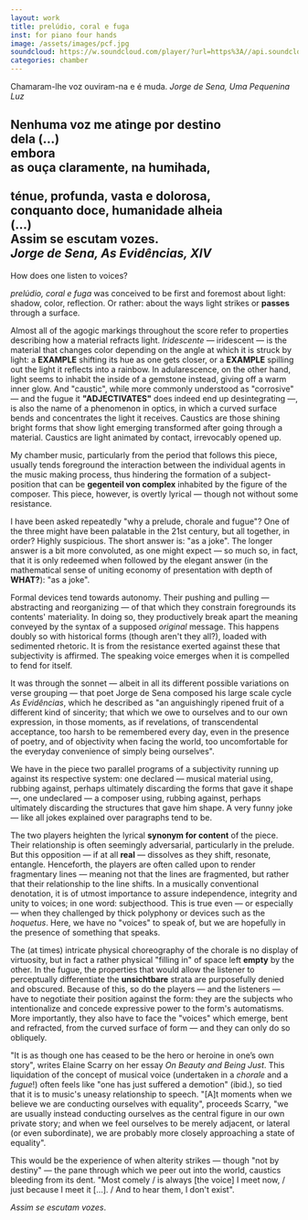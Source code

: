 ```yaml
---
layout: work
title: prelúdio, coral e fuga
inst: for piano four hands
image: /assets/images/pcf.jpg
soundcloud: https://w.soundcloud.com/player/?url=https%3A//api.soundcloud.com/tracks/538870590&color=%23ff5500&auto_play=false&hide_related=false&show_comments=true&show_user=true&show_reposts=false&show_teaser=true
categories: chamber
---
```

<epigraph>Chamaram-lhe voz ouviram-na e é muda.
<cite>Jorge de Sena, <i>Uma Pequenina Luz</i></cite></epigraph>

<epigraph>Nenhuma voz me atinge por destino<br/>
dela (…)<br/>
				embora<br/>
as ouça claramente, na humihada,<br/>
<br/>
ténue, profunda, vasta e dolorosa,<br/>
conquanto doce, humanidade alheia<br/>
(…)<br/>
Assim se escutam vozes.<br/>
<cite>Jorge de Sena, <i>As Evidências</i>, XIV</cite></epigraph>
---

How does one listen to voices?

_prelúdio, coral e fuga_ was conceived to be first and foremost about light: shadow, color, reflection. Or rather: about the ways light strikes or **passes** through a surface.

Almost all of the agogic markings throughout the score refer to properties describing how a material refracts light. _Iridescente_ — iridescent — is the material that changes color depending on the angle at which it is struck by light: a **EXAMPLE** shifting its hue as one gets closer, or a **EXAMPLE** spilling out the light it reflects into a rainbow. In adularescence, on the other hand, light seems to inhabit the inside of a gemstone instead, giving off a warm inner glow. And "caustic", while more commonly understood as "corrosive" — and the fugue it **"ADJECTIVATES"** does indeed end up desintegrating —, is also the name of a phenomenon in optics, in which a curved surface bends and concentrates the light it receives. Caustics are those shining bright forms that show light emerging transformed after going through a material. Caustics are light animated by contact, irrevocably opened up.

My chamber music, particularly from the period that follows this piece, usually tends foreground the interaction between the individual agents in the music making process, thus hindering the formation of a subject-position that can be **gegenteil von complex** inhabited by the figure of the composer. This piece, however, is overtly lyrical — though not without some resistance.

I have been asked repeatedly "why a prelude, chorale and fugue"? One of the three might have been palatable in the 21st century, but all together, in order? Highly suspicious. The short answer is: "as a joke". The longer answer is a bit more convoluted, as one might expect — so much so, in fact, that it is only redeemed when followed by the elegant answer (in the mathematical sense of uniting economy of presentation with depth of **WHAT?**): "as a joke".

Formal devices tend towards autonomy. Their pushing and pulling — abstracting and reorganizing — of that which they constrain foregrounds its contents' materiality. In doing so, they productively break apart the meaning  conveyed by the syntax of a supposed _original_ message. This happens doubly so with historical forms (though aren't they all?), loaded with sedimented rhetoric. It is from the resistance exerted against these that subjectivity is affirmed. The speaking voice emerges when it is compelled to fend for itself.

It was through the sonnet — albeit in all its different possible variations on verse grouping — that poet Jorge de Sena composed his large scale cycle _As Evidências_, which he described as "an anguishingly ripened fruit of a different kind of sincerity; that which we owe to ourselves and to our own expression, in those moments, as if revelations, of transcendental acceptance, too harsh to be remembered every day, even in the presence of poetry, and of objectivity when facing the world, too uncomfortable for the everyday convenience of simply being ourselves".

We have in the piece two parallel programs of a subjectivity running up against its respective system: one declared — musical material using, rubbing against, perhaps ultimately discarding the forms that gave it shape —, one undeclared — a composer using, rubbing against, perhaps ultimately discarding the structures that gave him shape. A very funny joke — like all jokes explained over paragraphs tend to be.

The two players heighten the lyrical **synonym for content** of the piece. Their relationship is often seemingly adversarial, particularly in the prelude. But this opposition — if at all **real** — dissolves as they shift, resonate, entangle. Henceforth, the players are often called upon to render fragmentary lines —  meaning not that the lines are fragmented, but rather that their relationship to the line shifts. In a musically conventional denotation, it is of utmost importance to assure independence, integrity and unity to voices; in one word: subjecthood. This is true even — or especially — when they challenged by thick polyphony or devices such as the _hoquetus_. Here, we have no "voices" to speak of, but we are hopefully in the presence of something that speaks.

The (at times) intricate physical choreography of the chorale is no display of virtuosity, but in fact a rather physical "filling in" of space left **empty** by the other. In the fugue, the properties that would allow the listener to perceptually differentiate the **unsichtbare** strata are purposefully denied and obscured. Because of this, so do the players — and the listeners — have to negotiate their position against the form: they are the subjects who intentionalize and concede expressive power to the form's automatisms. More importantly, they also have to face the "voices" which emerge, bent and refracted, from the curved surface of form — and they can only do so obliquely.

"It is as though one has ceased to be the hero or heroine in one’s own story", writes Elaine Scarry on her essay _On Beauty and Being Just_. This liquidation of the concept of musical voice (undertaken in a _chorale_ and a _fugue_!) often feels like "one has just suffered a demotion" (ibid.), so tied that it is to music's uneasy relationship to speech. "[A]t moments when we believe we are conducting ourselves with equality", proceeds Scarry, "we are usually instead conducting ourselves as the central figure in our own private story; and when we feel ourselves to be merely adjacent, or lateral (or even subordinate), we are probably more closely approaching a state of equality".

This would be the experience of when alterity strikes — though "not by destiny" — the pane through which we peer out into the world, caustics bleeding from its dent. "Most comely / is always [the voice] I meet now, / just because I meet it […]. / And to hear them, I don't exist".

_Assim se escutam vozes_.
